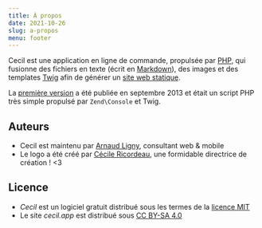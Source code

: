 ```yaml
---
title: À propos
date: 2021-10-26
slug: a-propos
menu: footer
---
```

Cecil est une application en ligne de commande, propulsée par [PHP](https://www.php.net), qui fusionne des fichiers en texte (écrit en [Markdown](https://daringfireball.net/projects/markdown/)), des images et des templates [Twig](https://twig.symfony.com) afin de générer un [site web statique](https://en.wikipedia.org/wiki/Static_web_page).

La [première version](https://github.com/Cecilapp/Cecil/commit/58cd48bcc72baa7636ffdd0520d26c2847130537) a été publiée en septembre 2013 et était un script PHP très simple propulsé par `Zend\Console` et Twig.

## Auteurs

- Cecil est maintenu par [Arnaud Ligny](https://arnaudligny.fr), consultant web & mobile
- Le logo a été créé par [Cécile Ricordeau](https://www.cecillie.fr), une formidable directrice de création ! <3

## Licence

- _Cecil_ est un logiciel gratuit distribué sous les termes de la [licence MIT](/LICENSE )
- Le site _cecil.app_ est distribué sous [CC BY-SA 4.0](https://creativecommons.org/licenses/by-sa/4.0/)
